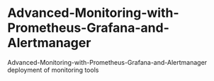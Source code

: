 # Advanced-Monitoring-with-Prometheus-Grafana-and-Alertmanager
Advanced-Monitoring-with-Prometheus-Grafana-and-Alertmanager deployment of monitoring tools 
